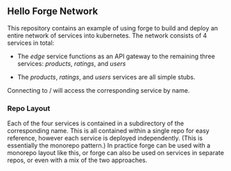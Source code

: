 ## Hello Forge Network

This repository contains an example of using forge to build and deploy
an entire network of services into kubernetes. The network consists of
4 services in total:

 - The *edge* service functions as an API gateway to the remaining
   three services: *products*, *ratings*, and *users*

 - The *products*, *ratings*, and *users* services are all simple
   stubs.

Connecting to <edge-ip>/<service-name> will access the corresponding
service by name.

### Repo Layout

Each of the four services is contained in a subdirectory of the
corresponding name. This is all contained within a single repo for
easy reference, however each service is deployed independently. (This
is essentially the monorepo pattern.) In practice forge can be used
with a monorepo layout like this, or forge can also be used on
services in separate repos, or even with a mix of the two approaches.
